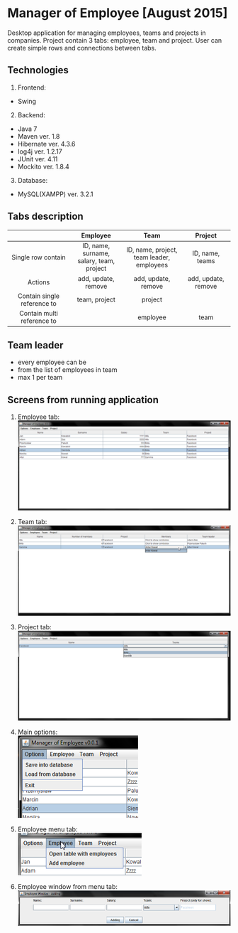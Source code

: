 # Manager of Employee [August 2015]
Desktop application for managing employees, teams and projects in companies. Project contain 3 tabs: employee, team and project. User can create simple rows and connections between tabs.

## Technologies
1. Frontend:
  - Swing
2. Backend:
  - Java 7
  - Maven ver. 1.8
  - Hibernate ver. 4.3.6
  - log4j ver. 1.2.17
  - JUnit ver. 4.11
  - Mockito ver. 1.8.4
3. Database:
  - MySQL(XAMPP) ver. 3.2.1

## Tabs description
|                             | Employee                               | Team                                    | Project           |
|:---------------------------:|:--------------------------------------:|:---------------------------------------:|:----------------: |
| Single row contain          |ID, name, surname,<br /> salary, team, project|ID, name, project,<br /> team leader, employees|ID, name, teams    |
| Actions                     | add, update, remove                    |add, update, remove                      |add, update, remove|
| Contain single reference to | team, project                          | project                                 |                   |
| Contain multi reference to  |                                        |employee                                 | team              |

## Team leader
- every employee can be
- from the list of employees in team
- max 1 per team

## Screens from running application

1) Employee tab:<br />
![alt text][employee_tab]

2) Team tab:<br />
![alt text][team_tab]

3) Project tab:<br />
![alt text][project_tab]

4) Main options:<br />
![alt text][options_menu]

5) Employee menu tab:<br />
![alt text][employee_menu]

5) Employee window from menu tab:<br />
![alt text][employee_menu_window]

[employee_tab]: https://github.com/palprz/manager-of-employee/blob/master/markdown_img_employee_tab.png
[team_tab]: https://github.com/palprz/manager-of-employee/blob/master/markdown_img_team_tab.png
[project_tab]: https://github.com/palprz/manager-of-employee/blob/master/markdown_img_project_tab.png
[options_menu]: https://github.com/palprz/manager-of-employee/blob/master/markdown_img_options_menu.png
[employee_menu]: https://github.com/palprz/manager-of-employee/blob/master/markdown_img_employee_menu.png
[employee_menu_window]: https://github.com/palprz/manager-of-employee/blob/master/markdown_img_employee_menu_window.png
